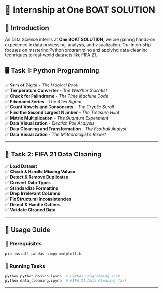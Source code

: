 # 🎯 Internship at One BOAT SOLUTION

## 🌟 Introduction

As Data Science interns at **One BOAT SOLUTION**, we are gaining hands-on experience in data processing, analysis, and visualization. Our internship focuses on mastering Python programming and applying data-cleaning techniques to real-world datasets like FIFA 21.

## 🖥️ Task 1: Python Programming

✅ **Sum of Digits** - _The Magical Book_  
✅ **Temperature Converter** - _The Weather Scientist_  
✅ **Check for Palindrome** - _The Time Machine Code_  
✅ **Fibonacci Series** - _The Alien Signal_  
✅ **Count Vowels and Consonants** - _The Cryptic Scroll_  
✅ **Find the Second Largest Number** - _The Treasure Hunt_  
✅ **Matrix Multiplication** - _The Quantum Experiment_  
✅ **Data Visualization** - _Election Poll Analysis_  
✅ **Data Cleaning and Transformation** - _The Football Analyst_  
✅ **Data Visualization** - _The Meteorologist’s Report_

---

## 🧹 Task 2: FIFA 21 Data Cleaning

✅ **Load Dataset**  
✅ **Check & Handle Missing Values**  
✅ **Detect & Remove Duplicates**  
✅ **Convert Data Types**  
✅ **Standardize Formatting**  
✅ **Drop Irrelevant Columns**  
✅ **Fix Structural Inconsistencies**  
✅ **Detect & Handle Outliers**  
✅ **Validate Cleaned Data**

---

## 🚀 Usage Guide

### 📌 Prerequisites

```bash
pip install pandas numpy matplotlib
```

### 📌 Running Tasks

```bash
python python_basics.ipynb  # Python Programming Task
python data_cleaning.ipynb  # FIFA 21 Data Cleaning Task
```

---
